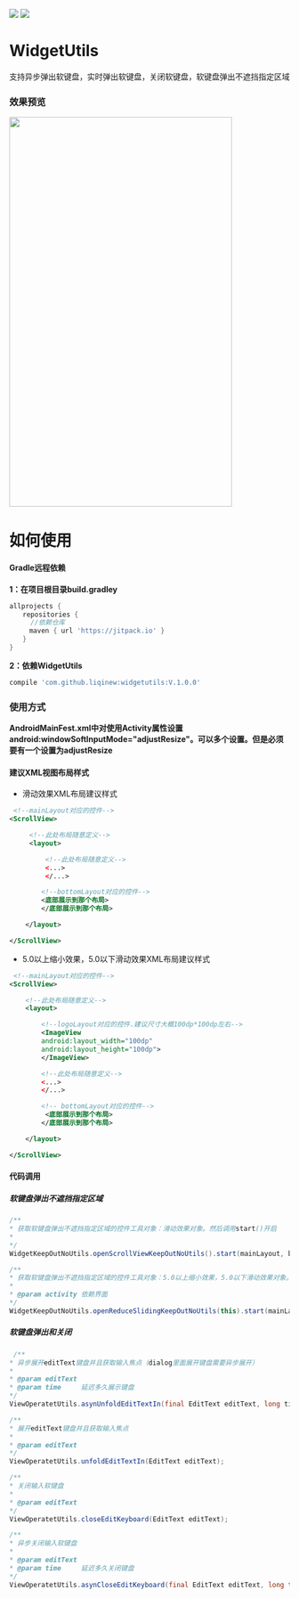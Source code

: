 [![](https://jitpack.io/v/liqinew/widgetutils.svg)](https://jitpack.io/#liqinew/widgetutils)
[![](https://img.shields.io/badge/%E4%BD%9C%E8%80%85-%E6%9D%8E%E5%A5%87-orange.svg)](https://github.com/LiqiNew)
# WidgetUtils
支持异步弹出软键盘，实时弹出软键盘，关闭软键盘，软键盘弹出不遮挡指定区域
### 效果预览
<image src="./image/demo.gif" width="400px" height="700px"/>

# 如何使用

#### Gradle远程依赖 ####
**1：在项目根目录build.gradley**	<br>

```gradle
allprojects {
　　repositories {
  　　//依赖仓库
　　　maven { url 'https://jitpack.io' }
　　}
}
```

**2：依赖WidgetUtils**<br>

```gradle
compile 'com.github.liqinew:widgetutils:V.1.0.0'
```
### 使用方式 ###
**AndroidMainFest.xml中对使用Activity属性设置android:windowSoftInputMode="adjustResize"。可以多个设置。但是必须要有一个设置为adjustResize**
#### 建议XML视图布局样式

* 滑动效果XML布局建议样式
```xml
 <!--mainLayout对应的控件-->
<ScrollView>

     <!--此处布局随意定义-->
     <layout>

         <!--此处布局随意定义-->
         <...>
         </...>

        <!--bottomLayout对应的控件-->
        <底部展示到那个布局>
        </底部展示到那个布局>

    </layout>

</ScrollView>
```
* 5.0以上缩小效果，5.0以下滑动效果XML布局建议样式
```xml
 <!--mainLayout对应的控件-->
<ScrollView>

    <!--此处布局随意定义-->
    <layout>

        <!--logoLayout对应的控件.建议尺寸大概100dp*100dp左右-->
        <ImageView
        android:layout_width="100dp"
        android:layout_height="100dp">
        </ImageView>

        <!--此处布局随意定义-->
        <...>
        </...>

        <!-- bottomLayout对应的控件-->
         <底部展示到那个布局>
        </底部展示到那个布局>

    </layout>

</ScrollView>
```
#### 代码调用

##### 软键盘弹出不遮挡指定区域
```java
/**
* 获取软键盘弹出不遮挡指定区域的控件工具对象：滑动效果对象。然后调用start()开启
*
*/
WidgetKeepOutNoUtils.openScrollViewKeepOutNoUtils().start(mainLayout, bottomLayout);

/**
* 获取软键盘弹出不遮挡指定区域的控件工具对象：5.0以上缩小效果，5.0以下滑动效果对象。然后调用start()开启
*
* @param activity 依赖界面
*/
WidgetKeepOutNoUtils.openReduceSlidingKeepOutNoUtils(this).start(mainLayout, logoLayout, bottomLayout);
```
##### 软键盘弹出和关闭
```java
 /**
* 异步展开editText键盘并且获取输入焦点（dialog里面展开键盘需要异步展开）
*
* @param editText
* @param time     延迟多久展示键盘
*/
ViewOperatetUtils.asynUnfoldEditTextIn(final EditText editText, long time) ;

/**
* 展开editText键盘并且获取输入焦点
*
* @param editText
*/
ViewOperatetUtils.unfoldEditTextIn(EditText editText);

/**
* 关闭输入软键盘
*
* @param editText
*/
ViewOperatetUtils.closeEditKeyboard(EditText editText);

/**
* 异步关闭输入软键盘
*
* @param editText
* @param time     延迟多久关闭键盘
*/
ViewOperatetUtils.asynCloseEditKeyboard(final EditText editText, long time);
```

